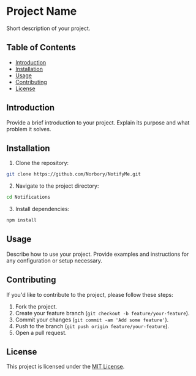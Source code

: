 # Project Name

Short description of your project.

## Table of Contents

- [Introduction](#introduction)
- [Installation](#installation)
- [Usage](#usage)
- [Contributing](#contributing)
- [License](#license)

## Introduction

Provide a brief introduction to your project. Explain its purpose and what problem it solves.

## Installation

1. Clone the repository:

````bash
git clone https://github.com/Norbory/NotifyMe.git
````


2. Navigate to the project directory:

```bash
cd Notifications
````


3. Install dependencies:
```bash
npm install
````


## Usage

Describe how to use your project. Provide examples and instructions for any configuration or setup necessary.

## Contributing

If you'd like to contribute to the project, please follow these steps:

1. Fork the project.
2. Create your feature branch (`git checkout -b feature/your-feature`).
3. Commit your changes (`git commit -am 'Add some feature'`).
4. Push to the branch (`git push origin feature/your-feature`).
5. Open a pull request.

## License

This project is licensed under the [MIT License](LICENSE).

